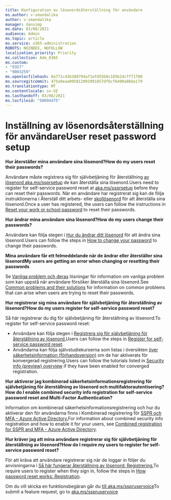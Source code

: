 ```yaml
---
title: Konfiguration av lösenordsåterställning för användare
ms.author: v-smandalika
author: v-smandalika
manager: dansimp
ms.date: 03/08/2021
audience: Admin
ms.topic: article
ms.service: o365-administration
ROBOTS: NOINDEX, NOFOLLOW
localization_priority: Priority
ms.collection: Adm_O365
ms.custom:
- "9357"
- "9003259"
ms.openlocfilehash: 0a771c43b308794af1efd55b9c185b2dcff71700
ms.sourcegitcommit: 475a9eaa095812091991857df6cf6490a8bbe179
ms.translationtype: MT
ms.contentlocale: sv-SE
ms.lasthandoff: 03/08/2021
ms.locfileid: "50694475"
---
```

# <a name="user-reset-password-setup"></a><span data-ttu-id="ea0f0-102">Inställning av lösenordsåterställning för användare</span><span class="sxs-lookup"><span data-stu-id="ea0f0-102">User reset password setup</span></span>

<span data-ttu-id="ea0f0-103">**Hur återställer mina användare sina lösenord?**</span><span class="sxs-lookup"><span data-stu-id="ea0f0-103">**How do my users reset their passwords?**</span></span>

<span data-ttu-id="ea0f0-104">Användare måste registrera sig för självbetjäning för återställning [av lösenord aka.ms/ssprsetup](https://mysignins.microsoft.com/security-info) de kan återställa sina lösenord.</span><span class="sxs-lookup"><span data-stu-id="ea0f0-104">Users need to register for self-service password reset at [aka.ms/ssprsetup](https://mysignins.microsoft.com/security-info) before they can reset their passwords.</span></span> <span data-ttu-id="ea0f0-105">När en användare har registrerat sig kan de följa instruktionerna i Återställ ditt arbets- eller [skollösenord](https://docs.microsoft.com/azure/active-directory/user-help/active-directory-passwords-update-your-own-password) för att återställa sina lösenord.</span><span class="sxs-lookup"><span data-stu-id="ea0f0-105">Once a user has registered, the users can follow the instructions in [Reset your work or school password](https://docs.microsoft.com/azure/active-directory/user-help/active-directory-passwords-update-your-own-password) to reset their passwords.</span></span>

<span data-ttu-id="ea0f0-106">**Hur ändrar mina användare sina lösenord?**</span><span class="sxs-lookup"><span data-stu-id="ea0f0-106">**How do my users change their passwords?**</span></span>

<span data-ttu-id="ea0f0-107">Användare kan följa stegen i [Hur du ändrar ditt lösenord](https://docs.microsoft.com/azure/active-directory/user-help/active-directory-passwords-update-your-own-password) för att ändra sina lösenord.</span><span class="sxs-lookup"><span data-stu-id="ea0f0-107">Users can follow the steps in [How to change your password](https://docs.microsoft.com/azure/active-directory/user-help/active-directory-passwords-update-your-own-password) to change their passwords.</span></span>

<span data-ttu-id="ea0f0-108">**Mina användare får ett felmeddelande när de ändrar eller återställer sina lösenord**</span><span class="sxs-lookup"><span data-stu-id="ea0f0-108">**My users are getting an error when changing or resetting their passwords**</span></span>

<span data-ttu-id="ea0f0-109">Se [Vanliga problem och deras](https://docs.microsoft.com/azure/active-directory/user-help/active-directory-passwords-update-your-own-password) lösningar för information om vanliga problem som kan uppstå när användare försöker återställa sina lösenord.</span><span class="sxs-lookup"><span data-stu-id="ea0f0-109">See [Common problems and their solutions](https://docs.microsoft.com/azure/active-directory/user-help/active-directory-passwords-update-your-own-password) for information on common problems that can arise when users are trying to reset their passwords.</span></span>

<span data-ttu-id="ea0f0-110">**Hur registrerar sig mina användare för självbetjäning för återställning av lösenord?**</span><span class="sxs-lookup"><span data-stu-id="ea0f0-110">**How do my users register for self-service password reset?**</span></span>

<span data-ttu-id="ea0f0-111">Så här registrerar du dig för självbetjäning för återställning av lösenord:</span><span class="sxs-lookup"><span data-stu-id="ea0f0-111">To register for self-service password reset:</span></span>

- <span data-ttu-id="ea0f0-112">Användare kan följa stegen i [Registrera sig för självbetjäning för återställning av lösenord.](https://docs.microsoft.com/azure/active-directory/user-help/active-directory-passwords-reset-register)</span><span class="sxs-lookup"><span data-stu-id="ea0f0-112">Users can follow the steps in [Register for self-service password reset](https://docs.microsoft.com/azure/active-directory/user-help/active-directory-passwords-reset-register).</span></span>
- <span data-ttu-id="ea0f0-113">Användarna kan följa självstudiekurserna som listas i översikten [över säkerhetsinformation (förhandsversion)](https://docs.microsoft.com/azure/active-directory/user-help/security-info-setup-signin) om de har aktiverats för konvergerad registrering.</span><span class="sxs-lookup"><span data-stu-id="ea0f0-113">Users can follow the tutorials listed in [Security info (preview) overview](https://docs.microsoft.com/azure/active-directory/user-help/security-info-setup-signin) if they have been enabled for converged registration.</span></span>

<span data-ttu-id="ea0f0-114">**Hur aktiverar jag kombinerad säkerhetsinformationsregistrering för självbetjäning för återställning av lösenord och multifaktorautentisering?**</span><span class="sxs-lookup"><span data-stu-id="ea0f0-114">**How do I enable combined security info registration for self-service password reset and Multi-Factor Authentication?**</span></span>

<span data-ttu-id="ea0f0-115">Information om kombinerad säkerhetsinformationsregistrering och hur du aktiverar den för användarna finns i Kombinerad registrering för [SSPR och MFA – Azure Active Directory.](https://docs.microsoft.com/azure/active-directory/authentication/concept-registration-mfa-sspr-combined)</span><span class="sxs-lookup"><span data-stu-id="ea0f0-115">For information about combined security info registration and how to enable it for your users, see [Combined registration for SSPR and MFA - Azure Active Directory](https://docs.microsoft.com/azure/active-directory/authentication/concept-registration-mfa-sspr-combined).</span></span>

<span data-ttu-id="ea0f0-116">**Hur kräver jag att mina användare registrerar sig för självbetjäning för återställning av lösenord?**</span><span class="sxs-lookup"><span data-stu-id="ea0f0-116">**How do I require my users to register for self-service password reset?**</span></span>

<span data-ttu-id="ea0f0-117">För att kräva att användare registrerar sig när de loggar in följer du anvisningarna i [Så här fungerar återställning av lösenord: Registrering.](https://docs.microsoft.com/azure/active-directory/authentication/concept-sspr-howitworks)</span><span class="sxs-lookup"><span data-stu-id="ea0f0-117">To require users to register when they sign in, follow the steps in [How password reset works: Registration](https://docs.microsoft.com/azure/active-directory/authentication/concept-sspr-howitworks).</span></span>

<span data-ttu-id="ea0f0-118">Om du vill skicka en funktionsbegäran går du [till aka.ms/sspruservoice](https://feedback.azure.com/forums/169401-azure-active-directory/category/166251-self-service-password-reset)</span><span class="sxs-lookup"><span data-stu-id="ea0f0-118">To submit a feature request, go to [aka.ms/sspruservoice](https://feedback.azure.com/forums/169401-azure-active-directory/category/166251-self-service-password-reset)</span></span>



 












